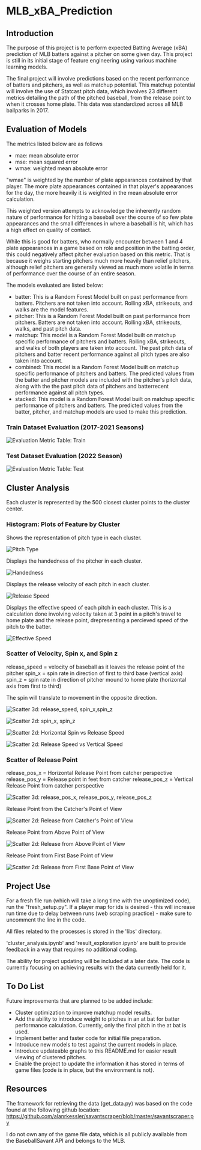 # MLB_xBA_Prediction

## Introduction

The purpose of this project is to perform expected Batting Average (xBA) prediction of MLB batters against a pitcher on some given day. This project is still in its initial stage of feature engineering using various machine learning models. 

The final project will involve predictions based on the recent performance of batters and pitchers, as well as matchup potential. This matchup potential will involve the use of Statcast pitch data, which involves 23 different metrics detailing the path of the pitched baseball, from the release point to when it crosses home plate. This data was standardized across all MLB ballparks in 2017.

## Evaluation of Models

The metrics listed below are as follows

* mae: mean absolute error
* mse: mean squared error
* wmae: weighted mean absolute error

"wmae" is weighted by the number of plate appearances contained by that player. The more plate appearances contained in that player's appearances for the day, the more heavily it is weighted in the mean absolute error calculation.

This weighted version attempts to acknowledge the inherently random nature of performance for hitting a baseball over the course of so few plate appearances and the small differences in where a baseball is hit, which has a high effect on quality of contact.

While this is good for batters, who normally encounter between 1 and 4 plate appearances in a game based on role and position in the batting order, this could negatively affect pitcher evaluation based on this metric. That is because it weighs starting pitchers much more heavily than relief pitchers, although relief pitchers are generally viewed as much more volatile in terms of performance over the course of an entire season.

The models evaluated are listed below:

* batter: This is a Random Forest Model built on past performance from batters. Pitchers are not taken into account. Rolling xBA, strikeouts, and walks are the model features.
* pitcher: This is a Random Forest Model built on past performance from pitchers. Batters are not taken into account. Rolling xBA, strikeouts, walks, and past pitch data.
* matchup: This model is a Random Forest Model built on matchup specific performance of pitchers and batters. Rolling xBA, strikeouts, and walks of both players are taken into account. The past pitch data of pitchers and batter recent performance against all pitch types are also taken into account.
* combined: This model is a Random Forest Model built on matchup specific performance of pitchers and batters. The predicted values from the batter and pitcher models are included with the pitcher's pitch data, along with the the past pitch data of pitchers and batterrecent performance against all pitch types.
* stacked: This model is a Random Forest Model built on matchup specific performance of pitchers and batters. The predicted values from the batter, pitcher, and matchup models are used to make this prediction.

### Train Dataset Evaluation (2017-2021 Seasons)
![Evaluation Metric Table: Train](images/train_evaluation.png)

### Test Dataset Evaluation (2022 Season)
![Evaluation Metric Table: Test](images/test_evaluation.png)

## Cluster Analysis

Each cluster is represented by the 500 closest cluster points to the cluster center.

### Histogram: Plots of Feature by Cluster

Shows the representation of pitch type in each cluster.

![Pitch Type](images/cluster/hist/pitch_type_hist.png)

Displays the handedness of the pitcher in each cluster.

![Handedness](images/cluster/hist/p_throws_hist.png)

Displays the release velocity of each pitch in each cluster.

![Release Speed](images/cluster/hist/release_speed_hist.png)

Displays the effective speed of each pitch in each cluster. This is a calculation done involving velocity taken at 3 point in a pitch's travel to home plate and the release point, drepresenting a percieved speed of the pitch to the batter.

![Effective Speed](images/cluster/hist/effective_speed_hist.png)

### Scatter of Velocity, Spin x, and Spin z

release_speed = velocity of baseball as it leaves the release point of the pitcher
spin_x = spin rate in direction of first to third base (vertical axis)
spin_z = spin rate in direction of pitcher mound to home plate (horizontal axis from first to third)

The spin will translate to movement in the opposite direction.

![Scatter 3d: release_speed, spin_x,spin_z](images/cluster/scatter_3d/release_speed_spin_x_spin_z_scatter_3d.png)

![Scatter 2d: spin_x, spin_z](images/cluster/scatter_2d/spin_x_spin_z_scatter_2d.png)

![Scatter 2d: Horizontal Spin vs Release Speed](images/cluster/scatter_2d/spin_x_release_speed_scatter_2d.png)

![Scatter 2d: Release Speed vs Vertical Speed](images/cluster/scatter_2d/release_speed_spin_z_scatter_2d.png)

### Scatter of Release Point

release_pos_x = Horizontal Release Point from catcher perspective
release_pos_y = Release point in feet from catcher
release_pos_z = Vertical Release Point from catcher perspective

![Scatter 3d: release_pos_x, release_pos_y, release_pos_z](images/cluster/scatter_3d/release_pos_x_release_pos_y_release_pos_z_scatter_3d.png)

Release Point from the Catcher's Point of View

![Scatter 2d: Release from Catcher's Point of View](images/cluster/scatter_2d/release_pos_x_release_pos_z_scatter_2d.png)

Release Point from Above Point of View

![Scatter 2d: Release from Above Point of View](images/cluster/scatter_2d/release_pos_x_release_pos_y_scatter_2d.png)

Release Point from First Base Point of View

![Scatter 2d: Release from First Base Point of View](images/cluster/scatter_2d/release_pos_y_release_pos_z_scatter_2d.png)

## Project Use

For a fresh file run (which will take a long time with the unoptimized code), run the "fresh_setup.py". If a player map for ids is desired - this will increase run time due to delay between runs (web scraping practice) - make sure to uncomment the line in the code.

All files related to the processes is stored in the 'libs' directory.

'cluster_analysis.ipynb' and 'result_exploration.ipynb' are built to provide feedback in a way that requires no additional coding. 

The ability for project updating will be included at a later date. The code is currently focusing on achieving results with the data currently held for it.

## To Do List

Future improvements that are planned to be added include:

* Cluster optimization to improve matchup model results.
* Add the ability to introduce weight to pitches in an at bat for batter performance calculation. Currently, only the final pitch in the at bat is used.
* Implement better and faster code for initial file preparation.
* Introduce new models to test against the current models in place.
* Introduce updateable graphs to this README.md for easier result viewing of clustered pitches.
* Enable the project to update the information it has stored in terms of game files (code is in place, but the environment is not).

## Resources

The framework for retrieving the data (get_data.py) was based on the code found at the following github location: https://github.com/alanrkessler/savantscraper/blob/master/savantscraper.py

I do not own any of the game file data, which is all publicly available from the BaseballSavant API and belongs to the MLB.

